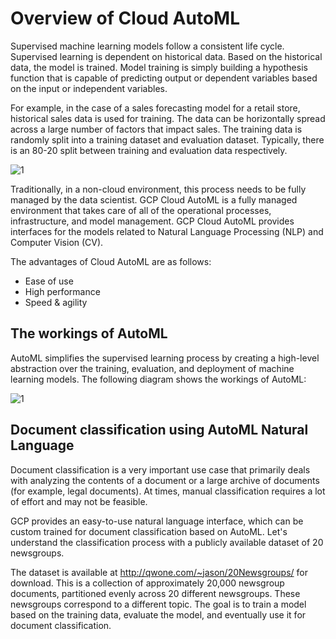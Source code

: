 
# Overview of Cloud AutoML

Supervised machine learning models follow a consistent life cycle. Supervised learning is dependent on historical data. Based on the historical data, the model is trained. Model training is simply building a hypothesis function that is capable of predicting output or dependent variables based on the input or independent variables.

For example, in the case of a sales forecasting model for a retail store, historical sales data is used for training. The data can be horizontally spread across a large number of factors that impact sales. The training data is randomly split into a training dataset and evaluation dataset. Typically, there is an 80-20 split between training and evaluation data respectively.


![1](https://user-images.githubusercontent.com/23625821/122669242-a8253680-d1bc-11eb-9bc4-7b971c28f18c.png)


Traditionally, in a non-cloud environment, this process needs to be fully managed by the data scientist. GCP Cloud AutoML is a fully managed environment that takes care of all of the operational processes, infrastructure, and model management. GCP Cloud AutoML provides interfaces for the models related to Natural Language Processing (NLP) and Computer Vision (CV).


The advantages of Cloud AutoML are as follows:

- Ease of use
- High performance
- Speed & agility

## The workings of AutoML

AutoML simplifies the supervised learning process by creating a high-level abstraction over the training, evaluation, and deployment of machine learning models. The following diagram shows the workings of AutoML:

![1](https://user-images.githubusercontent.com/23625821/122669306-fdf9de80-d1bc-11eb-8ac3-f7d78a38041e.png)


## Document classification using AutoML Natural Language

Document classification is a very important use case that primarily deals with analyzing the contents of a document or a large archive of documents (for example, legal documents). At times, manual classification requires a lot of effort and may not be feasible.

GCP provides an easy-to-use natural language interface, which can be custom trained for document classification based on AutoML. Let's understand the classification process with a publicly available dataset of 20 newsgroups.

The dataset is available at http://qwone.com/~jason/20Newsgroups/ for download. This is a collection of approximately 20,000 newsgroup documents, partitioned evenly across 20 different newsgroups. These newsgroups correspond to a different topic. The goal is to train a model based on the training data, evaluate the model, and eventually use it for document classification.



